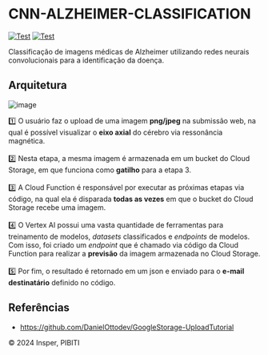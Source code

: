 # CNN-ALZHEIMER-CLASSIFICATION
<a href="https://github.com/RicardoMourao-py/CNN-ALZHEIMER-CLASSIFICATION/actions/workflows/backend.yaml" target="_blank"><img src="https://github.com/RicardoMourao-py/CNN-ALZHEIMER-CLASSIFICATION/actions/workflows/backend.yaml/badge.svg" alt="Test"></a>
<a href="https://github.com/RicardoMourao-py/CNN-ALZHEIMER-CLASSIFICATION/actions/workflows/frontend.yaml" target="_blank"><img src="https://github.com/RicardoMourao-py/CNN-ALZHEIMER-CLASSIFICATION/actions/workflows/frontend.yaml/badge.svg" alt="Test"></a>

Classificação de imagens médicas de Alzheimer utilizando redes neurais convolucionais para a identificação da doença.

## Arquitetura

![image](https://github.com/user-attachments/assets/a1e166c2-6b3b-4738-bad1-6d9af590b934)

:one: O usuário faz o upload de uma imagem **png/jpeg** na submissão web, na qual é possível visualizar o **eixo axial** do cérebro via ressonância magnética. <br><br>
:two: Nesta etapa, a mesma imagem é armazenada em um bucket do Cloud Storage, em que funciona como **gatilho** para a etapa 3. <br><br>
:three: A Cloud Function é responsável por executar as próximas etapas via código, na qual ela é disparada **todas as vezes** em que o bucket do Cloud Storage recebe uma imagem. <br><br>
:four: O Vertex AI possui uma vasta quantidade de ferramentas para treinamento de modelos, *datasets* classificados e *endpoints* de modelos. Com isso, foi criado um *endpoint* que é chamado via código da Cloud Function para realizar a **previsão** da imagem armazenada no Cloud Storage. <br><br>
:five: Por fim, o resultado é retornado em um json e enviado para o **e-mail destinatário** definido no código. 

## Referências
- https://github.com/DanielOttodev/GoogleStorage-UploadTutorial
  
©️ 2024 Insper, PIBITI
